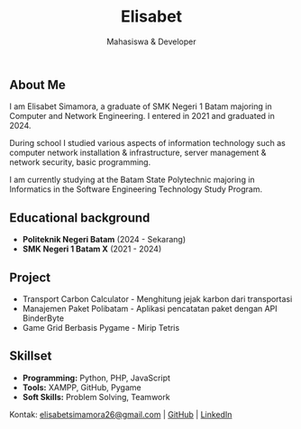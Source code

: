 <body>
    <header>
        <h1>Elisabet</h1>
        <p>Mahasiswa & Developer</p>
    </header>
    <section>
        <div class="container">
            <h2>About Me</h2>
            <p>I am Elisabet Simamora, a graduate of SMK Negeri 1 Batam majoring in Computer and Network Engineering. I entered in 2021 and graduated in 2024.

During school I studied various aspects of information technology such as computer network installation & infrastructure, server management & network security, basic programming.

I am currently studying at the Batam State Polytechnic majoring in Informatics in the Software Engineering Technology Study Program.</p>
        </div>
    </section>
    <section>
        <div class="container">
            <h2>Educational background</h2>
            <ul>
                <li><strong>Politeknik Negeri Batam</strong> (2024 - Sekarang)</li>
                <li><strong>SMK Negeri 1 Batam X</strong> (2021 - 2024)</li>
            </ul>
        </div>
    </section>
    <section>
        <div class="container">
            <h2>Project</h2>
            <ul>
                <li>Transport Carbon Calculator - Menghitung jejak karbon dari transportasi</li>
                <li>Manajemen Paket Polibatam - Aplikasi pencatatan paket dengan API BinderByte</li>
                <li>Game Grid Berbasis Pygame - Mirip Tetris</li>
            </ul>
        </div>
    </section>
    <section>
        <div class="container">
            <h2>Skillset</h2>
            <ul>
                <li><strong>Programming:</strong> Python, PHP, JavaScript</li>
                <li><strong>Tools:</strong> XAMPP, GitHub, Pygame</li>
                <li><strong>Soft Skills:</strong> Problem Solving, Teamwork</li>
            </ul>
        </div>
    </section>
    <footer>
        <p>Kontak: elisabetsimamora26@gmail.com | <a href="https://github.com/sabet26/">GitHub</a> | <a href="https://www.linkedin.com/in/elisabet-simamora-ab536a2b1/">LinkedIn</a></p>
    </footer>
</body>
</html>
